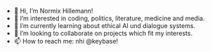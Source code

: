 - 👋 Hi, I’m Normix Hillemann!
- 👀 I’m interested in coding, politics, literature, medicine and media.
- 🌱 I’m currently learning about ethical AI und dialogue systems.
- 💞️ I’m looking to collaborate on projects which fit my interests.
- 📫 How to reach me: nhi @keybase! 

<!---
nhillemann/nhillemann is a ✨ special ✨ repository because its `README.md` (this file) appears on your GitHub profile.
You can click the Preview link to take a look at your changes.
--->
